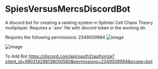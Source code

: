 # SpiesVersusMercsDiscordBot
A discord bot for creating a ranking system in Splinter Cell Chaos Theory multiplayer.
Requires a '.env' file with discord token in the working dir.

Requires the following permissions:
2349009984
![image](https://user-images.githubusercontent.com/31023869/182488677-9ebb9056-d025-4041-88e4-200f18bbeb8f.png)

![image](https://user-images.githubusercontent.com/31023869/182488505-f0b29855-745c-4b36-baf0-aaa5ef1ae872.png)

To Add Bot
https://discord.com/api/oauth2/authorize?client_id=990314298138050560&permissions=2349009984&scope=bot

